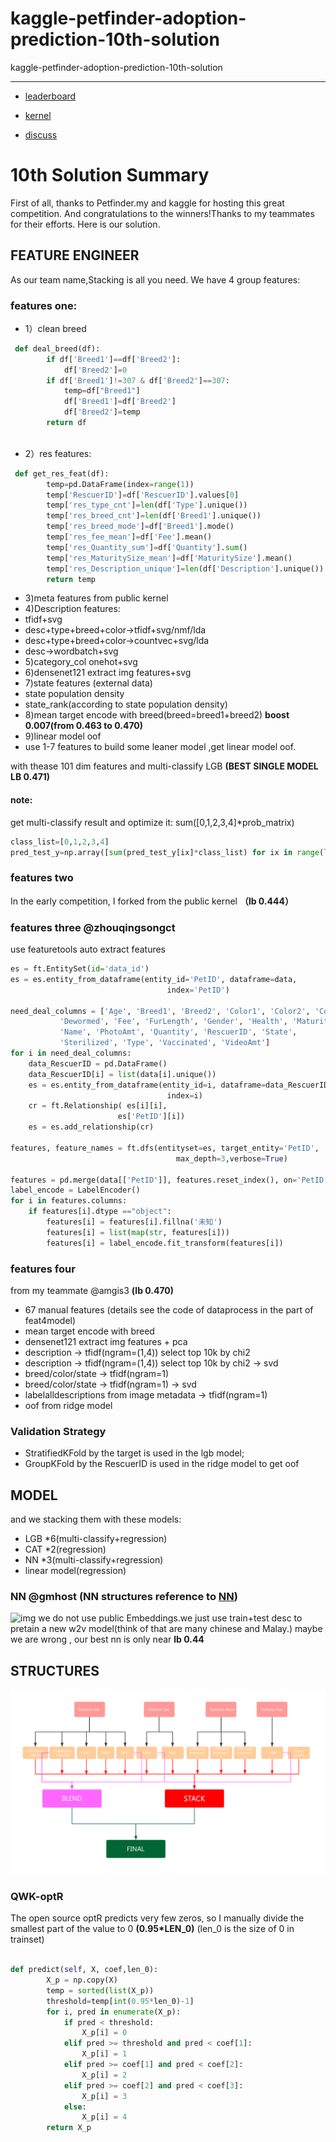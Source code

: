 # kaggle-petfinder-adoption-prediction-10th-solution
kaggle-petfinder-adoption-prediction-10th-solution

----

* [leaderboard](https://www.kaggle.com/c/petfinder-adoption-prediction/leaderboard)

* [kernel](https://www.kaggle.com/chizhu2018/final-submit-two-10th-solution-private-0-442?scriptVersionId=12114589)

* [discuss](https://www.kaggle.com/c/petfinder-adoption-prediction/discussion/88995#latest-515128)

# 10th Solution Summary

First of all, thanks to Petfinder.my and kaggle for hosting this great competition. And congratulations to the winners!Thanks to my teammates for their efforts.
Here is our solution.
## FEATURE ENGINEER
As our team name,Stacking is all you need.
We have 4 group features:
### features one:
* 1）clean breed
```python
 def deal_breed(df):
        if df['Breed1']==df['Breed2']:
            df['Breed2']=0
        if df['Breed1']!=307 & df['Breed2']==307:
            temp=df["Breed1"]
            df['Breed1']=df['Breed2']
            df['Breed2']=temp
        return df
    
```
* 2）res features:
```python
 def get_res_feat(df):
        temp=pd.DataFrame(index=range(1))
        temp['RescuerID']=df['RescuerID'].values[0]
        temp['res_type_cnt']=len(df['Type'].unique())
        temp['res_breed_cnt']=len(df['Breed1'].unique())
        temp['res_breed_mode']=df['Breed1'].mode()
        temp['res_fee_mean']=df['Fee'].mean()
        temp['res_Quantity_sum']=df['Quantity'].sum()
        temp['res_MaturitySize_mean']=df['MaturitySize'].mean()
        temp['res_Description_unique']=len(df['Description'].unique())
        return temp
```
* 3)meta features from  public kernel 
* 4)Description features:
* tfidf+svg
* desc+type+breed+color->tfidf+svg/nmf/lda
* desc+type+breed+color->countvec+svg/lda
* desc->wordbatch+svg
* 5)category_col onehot+svg
* 6)densenet121 extract img features+svg
* 7)state features (external data)
* state population density
* state_rank(according to state population density)
* 8)mean target encode with breed(breed=breed1+breed2) **boost 0.007(from 0.463 to 0.470)**
* 9)linear model oof
* use 1-7 features to build some leaner model ,get linear model oof.

with thease 101 dim features and multi-classify LGB **(BEST SINGLE MODEL LB 0.471)**
#### note:
get multi-classify result and optimize  it:
sum([0,1,2,3,4]*prob_matrix)
```python
class_list=[0,1,2,3,4]
pred_test_y=np.array([sum(pred_test_y[ix]*class_list) for ix in range(len(pred_test_y[:,0]))]) 
```
### features two
In the early competition, I forked from the public kernel **（lb 0.444）**
### features three @zhouqingsongct
use featuretools auto extract features 
```python
es = ft.EntitySet(id='data_id')
es = es.entity_from_dataframe(entity_id='PetID', dataframe=data,
                                   index='PetID')
    
need_deal_columns = ['Age', 'Breed1', 'Breed2', 'Color1', 'Color2', 'Color3', 'Description',
           'Dewormed', 'Fee', 'FurLength', 'Gender', 'Health', 'MaturitySize',
           'Name', 'PhotoAmt', 'Quantity', 'RescuerID', 'State',
           'Sterilized', 'Type', 'Vaccinated', 'VideoAmt']
for i in need_deal_columns:
    data_RescuerID = pd.DataFrame()
    data_RescuerID[i] = list(data[i].unique())
    es = es.entity_from_dataframe(entity_id=i, dataframe=data_RescuerID,
                                   index=i)
    cr = ft.Relationship( es[i][i],
                        es['PetID'][i])
    es = es.add_relationship(cr)
        
features, feature_names = ft.dfs(entityset=es, target_entity='PetID',
                                     max_depth=3,verbose=True)
    
features = pd.merge(data[['PetID']], features.reset_index(), on='PetID', how='left')
label_encode = LabelEncoder()
for i in features.columns:
    if features[i].dtype =="object":
        features[i] = features[i].fillna('未知')
        features[i] = list(map(str, features[i]))
        features[i] = label_encode.fit_transform(features[i])
```
### features four 
from my teammate @amgis3 **(lb 0.470)**
* 67 manual features (details see the code of dataprocess in the part of feat4model)
* mean target encode with breed
* densenet121 extract img features + pca
* description -> tfidf(ngram=(1,4)) select top 10k by chi2
* description -> tfidf(ngram=(1,4)) select top 10k by chi2 -> svd
* breed/color/state -> tfidf(ngram=1)
* breed/color/state -> tfidf(ngram=1) -> svd
* labelalldescriptions from image metadata -> tfidf(ngram=1)
* oof from ridge model
### Validation Strategy
* StratifiedKFold by the target is used in the lgb model;
* GroupKFold by the RescuerID is used in the ridge model to get oof
## MODEL
and we stacking them with these models:
* LGB *6(multi-classify+regression)
* CAT *2(regression)
* NN *3(multi-classify+regression)
* linear model(regression)

### NN @gmhost (NN structures reference to [NN](https://www.kaggle.com/c/avito-demand-prediction/discussion/59880#latest-450523))
![img]()
we do not use public Embeddings.we just use train+test desc to pretain a new w2v model(think of that are many chinese and Malay.)
maybe we are wrong , our  best nn is only  near  **lb 0.44**

## STRUCTURES
![img](https://github.com/chizhu/kaggle-petfinder-adoption-prediction-10th-solution/blob/master/img.jpg)

### QWK-optR
The open source optR predicts very few zeros, so I manually divide the smallest part of the value to 0 **(0.95*LEN_0)** (len_0 is the size of 0 in trainset)
```python

def predict(self, X, coef,len_0):
        X_p = np.copy(X)
        temp = sorted(list(X_p))
        threshold=temp[int(0.95*len_0)-1]
        for i, pred in enumerate(X_p):
            if pred < threshold:
                X_p[i] = 0
            elif pred >= threshold and pred < coef[1]:
                X_p[i] = 1
            elif pred >= coef[1] and pred < coef[2]:
                X_p[i] = 2
            elif pred >= coef[2] and pred < coef[3]:
                X_p[i] = 3
            else:
                X_p[i] = 4
        return X_p
```
